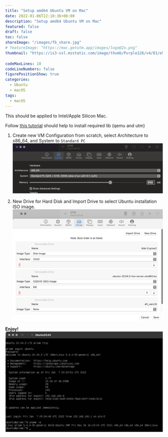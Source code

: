 ```yaml
---
title: "Setup amd64 Ubuntu VM on Mac"
date: 2022-01-06T22:10:36+08:00
description: "Setup amd64 Ubuntu VM on Mac"
featured: false
draft: false
toc: false
shareImage: "/images/fb_share.jpg"
# featureImage: "https://mac.getutm.app/images/logo@2x.png"
thumbnail: "https://is3-ssl.mzstatic.com/image/thumb/Purple126/v4/81/e5/23/81e52324-a21f-155d-8525-fdd3d08113b7/AppIcon-macOS-85-220-0-4-2x.png/460x0w.webp"

codeMaxLines: 10
codeLineNumbers: false
figurePositionShow: true
categories:
  - Ubuntu
  - macOS
tags:
  - macOS
---
```


This should be applied to Intel/Apple Silicon Mac.

<!--more-->

Follow [this tutorial](https://levelup.gitconnected.com/running-amd64-linux-on-apple-m1-with-qemu-utm-64d67cccd6f8) should help to install required lib (qemu and utm)

1. Create new VM Configuration from scratch, select Architecture to x86_64, and System to `Standard PC`
![](/images/2022-01-06-UTM01.png)

2. New Drive for Hard Disk and Import Drive to select Ubuntu installation ISO image.
![](/images/2022-01-06-UTM02.png)

**Enjoy!**
![](/images/2022-01-06-UTM03.png)




